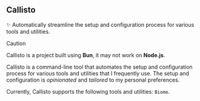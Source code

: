 ## Callisto

✨ Automatically streamline the setup and configuration process for various tools and utilities.

> [!CAUTION]
> Callisto is a project built using **Bun**, it may not work on **Node.js**.

Callisto is a command-line tool that automates the setup and configuration process for various tools and utilities that I frequently use. The setup and configuration is *opinionated* and *tailored* to my personal preferences.

Currently, Callisto supports the following tools and utilities: `Biome`.